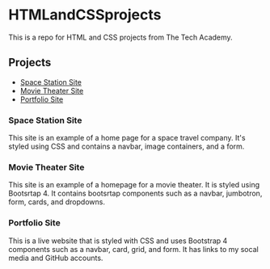 # HTMLandCSSprojects
This is a repo for HTML and CSS projects from The Tech Academy.

## Projects
- [Space Station Site](https://github.com/ryanwspears/HTMLandCSSprojects/tree/main/Website)
- [Movie Theater Site](https://github.com/ryanwspears/HTMLandCSSprojects/tree/main/Bootstrap4_Project)
- [Portfolio Site](https://github.com/ryanwspears/HTMLandCSSprojects/tree/main/Portfolio_Website)

### Space Station Site
This site is an example of a home page for a space travel company. It's styled using CSS and contains a navbar, image containers, and a form.

### Movie Theater Site
This site is an example of a homepage for a movie theater. It is styled using Bootsrtap 4. It contains bootsrtap components such as a navbar, jumbotron, form, cards, and dropdowns.

### Portfolio Site
This is a live website that is styled with CSS and uses Bootstrap 4 components such as a navbar, card, grid, and form. It has links to my socal media and GitHub accounts.
